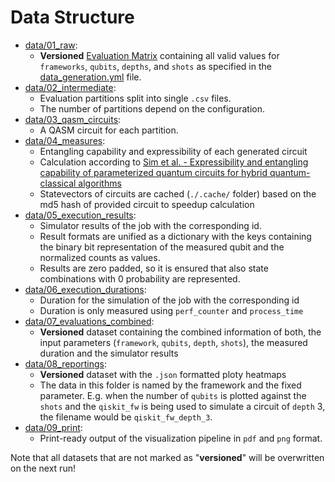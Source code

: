 
# Data Structure

- [data/01_raw](data/01_raw):
  - **Versioned** [Evaluation Matrix](data/01_raw/dataset.json) containing all valid values for ```frameworks```, ```qubits```, ```depths```, and ```shots``` as specified in the [data_generation.yml](conf/base/parameters/data_generation.yml) file.
- [data/02_intermediate](data/02_intermediate):
  - Evaluation partitions split into single ```.csv``` files.
  - The number of partitions depend on the configuration.
- [data/03_qasm_circuits](data/03_qasm_circuits/):
  - A QASM circuit for each partition.
- [data/04_measures](data/04_measures/):
  - Entangling capability and expressibility of each generated circuit
  - Calculation according to [Sim et al. - Expressibility and entangling capability of parameterized quantum circuits for hybrid quantum-classical algorithms](https://arxiv.org/abs/1905.10876)
  - Statevectors of circuits are cached (`./.cache/` folder) based on the md5 hash of provided circuit to speedup calculation
- [data/05_execution_results](data/05_execution_results/):
  - Simulator results of the job with the corresponding id.
  - Result formats are unified as a dictionary with the keys containing the binary bit representation of the measured qubit and the normalized counts as values.
  - Results are zero padded, so it is ensured that also state combinations with $0$ probability are represented.
- [data/06_execution_durations](data/06_execution_durations/):
  - Duration for the simulation of the job with the corresponding id
  - Duration is only measured using `perf_counter` and `process_time`
- [data/07_evaluations_combined](data/07_evaluations_combined/):
  - **Versioned** dataset containing the combined information of both, the input parameters (```framework```, ```qubits```, ```depth```, ```shots```), the measured duration and the simulator results
- [data/08_reportings](data/08_reportings):
  - **Versioned** dataset with the ```.json``` formatted ploty heatmaps
  - The data in this folder is named by the framework and the fixed parameter. E.g. when the number of ```qubits``` is plotted against the ```shots``` and the ```qiskit_fw``` is being used to simulate a circuit of ```depth``` $3$, the filename would be ```qiskit_fw_depth_3```.
- [data/09_print](data/09_print):
  - Print-ready output of the visualization pipeline in `pdf` and `png` format.

Note that all datasets that are not marked as "**versioned**" will be overwritten on the next run!

